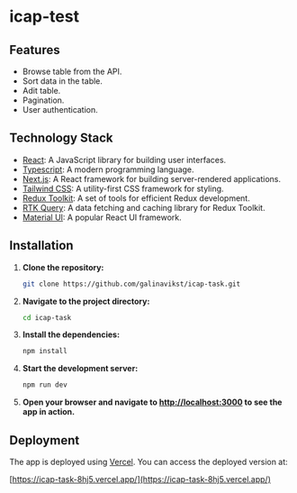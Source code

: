# icap-test

## Features

- Browse table from the API.
- Sort data in the table.
- Adit table.
- Pagination.
- User authentication.

## Technology Stack

- [React](https://reactjs.org/): A JavaScript library for building user interfaces.
- [Typescript](https://www.typescriptlang.org/): A modern programming language.
- [Next.js](https://nextjs.org/): A React framework for building server-rendered applications.
- [Tailwind CSS](https://tailwindcss.com/): A utility-first CSS framework for styling.
- [Redux Toolkit](https://redux-toolkit.js.org/): A set of tools for efficient Redux development.
- [RTK Query](https://redux-toolkit.js.org/rtk-query/overview): A data fetching and caching library for Redux Toolkit.
- [Material UI](https://mui.com/): A popular React UI framework.

## Installation

1. **Clone the repository:**

    ```bash
    git clone https://github.com/galinavikst/icap-task.git
    ```

2. **Navigate to the project directory:**

    ```bash
    cd icap-task
    ```

3. **Install the dependencies:**

    ```bash
    npm install
    ```

4. **Start the development server:**

    ```bash
    npm run dev
    ```

5. **Open your browser and navigate to [http://localhost:3000](http://localhost:3000) to see the app in action.**



## Deployment

The app is deployed using [Vercel](https://vercel.com/). You can access the deployed version at:

[https://icap-task-8hj5.vercel.app/](https://icap-task-8hj5.vercel.app/)
